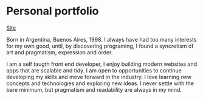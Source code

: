 # Personal portfolio

[Site]()

Born in Argentina, Buenos Aires, 1998. I always have had too many interests for my own good, until, by discovering programing, I found a syncretism of art and pragmatism, expression and order.

I am a self taugth front end developer, I enjoy building modern websites and apps that are scalable and tidy. I am open to opportunities to continue developing my skills and move forward in the industry. I love learning new concepts and technologies and exploring new ideas. I never settle with the bare minimum, but pragmatism and readability are always in my mind.
